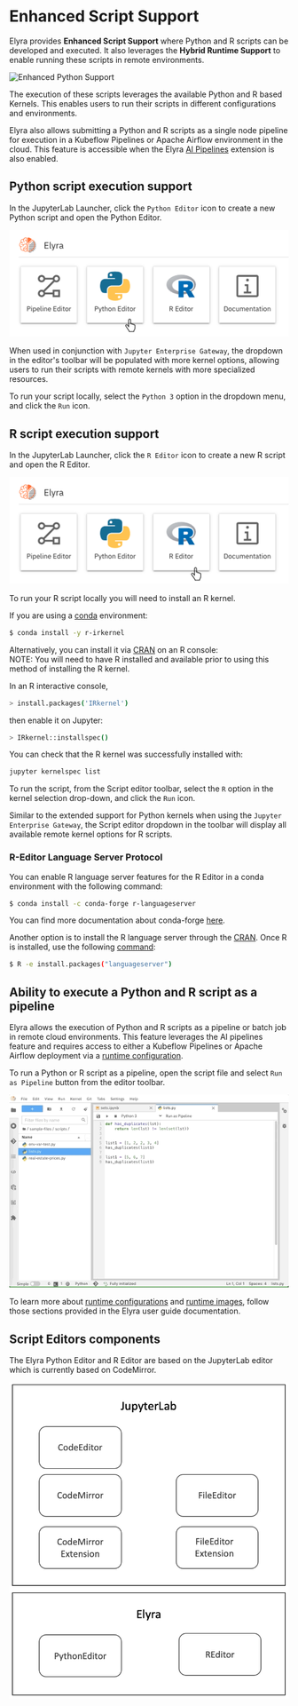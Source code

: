 <!--
{% comment %}
Copyright 2018-2022 Elyra Authors

Licensed under the Apache License, Version 2.0 (the "License");
you may not use this file except in compliance with the License.
You may obtain a copy of the License at

http://www.apache.org/licenses/LICENSE-2.0

Unless required by applicable law or agreed to in writing, software
distributed under the License is distributed on an "AS IS" BASIS,
WITHOUT WARRANTIES OR CONDITIONS OF ANY KIND, either express or implied.
See the License for the specific language governing permissions and
limitations under the License.
{% endcomment %}
-->
# Enhanced Script Support

Elyra provides **Enhanced Script Support** where Python and R scripts can be developed and
executed. It also leverages the **Hybrid Runtime Support** to enable running
these scripts in remote environments.

![Enhanced Python Support](../images/python-editor.gif)

The execution of these scripts leverages the available Python and R based Kernels. This enables users to run their scripts in different configurations and environments.

Elyra also allows submitting a Python and R scripts as a single node pipeline for execution in a Kubeflow Pipelines or Apache Airflow environment in the cloud. This feature is accessible when the Elyra [AI Pipelines](../user_guide/pipelines.md) extension is also enabled.

## Python script execution support

In the JupyterLab Launcher, click the `Python Editor` icon to create a new Python script and open the Python Editor.

![Open Python Editor](../images/launcher-python-editor.png)

When used in conjunction with `Jupyter Enterprise Gateway`, the dropdown in the editor's toolbar will be populated with more kernel options,
allowing users to run their scripts with remote kernels with more specialized resources.

To run your script locally, select the `Python 3` option in the dropdown menu, and click the `Run` icon.

## R script execution support

In the JupyterLab Launcher, click the `R Editor` icon to create a new R script and open the R Editor.

![Open R Editor](../images/launcher-r-editor.png)

To run your R script locally you will need to install an R kernel.

If you are using a [conda](https://docs.conda.io/en/latest/miniconda.html) environment:
```bash
$ conda install -y r-irkernel
```

Alternatively, you can install it via [CRAN](https://cran.r-project.org/) on an R console:  
NOTE: You will need to have R installed and available prior to using this method of installing the R kernel.

In an R interactive console,
```bash
> install.packages('IRkernel')
```
then enable it on Jupyter:
```bash
> IRkernel::installspec()
```

You can check that the R kernel was successfully installed with:
```bash
jupyter kernelspec list
```

To run the script, from the Script editor toolbar, select the `R` option in the kernel selection drop-down, and click the `Run` icon.

Similar to the extended support for Python kernels when using the `Jupyter Enterprise Gateway`, the Script editor dropdown in the toolbar will display all available remote kernel options for R scripts.

### R-Editor Language Server Protocol
You can enable R language server features for the R Editor in a conda environment with the following command:
```bash
$ conda install -c conda-forge r-languageserver
```

You can find more documentation about conda-forge [here](https://github.com/conda-forge/r-languageserver-feedstock).

Another option is to install the R language server through the [CRAN](https://cran.r-project.org/). Once R is installed, use the following [command](https://github.com/REditorSupport/languageserver):
```bash
$ R -e install.packages("languageserver")
```

## Ability to execute a Python and R script as a pipeline

Elyra allows the execution of Python and R scripts as a pipeline or batch job in remote cloud environments. This feature leverages the AI pipelines feature and requires access to either a Kubeflow Pipelines or Apache Airflow deployment via a [runtime configuration](../user_guide/runtime-conf).

To run a Python or R script as a pipeline, open the script file and select `Run as Pipeline` button from the editor toolbar.

![Run Python Script as pipeline](../images/submit-script.gif)

To learn more about [runtime configurations](../user_guide/runtime-conf) and [runtime images](../user_guide/runtime-image-conf), follow those sections provided in the Elyra user guide documentation.

## Script Editors components

The Elyra Python Editor and R Editor are based on the JupyterLab editor which is currently based on CodeMirror.

![Python Editor and R Editor Components](../images/script-editor-components.png)